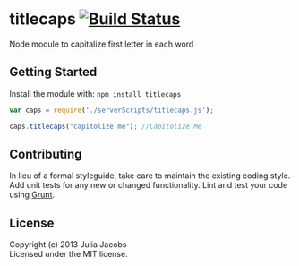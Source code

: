 # titlecaps [![Build Status](https://secure.travis-ci.org/jewelsjacobs/node-titlecaps.png?branch=master)](http://travis-ci.org/jewelsjacobs/node-titlecaps)

Node module to capitalize first letter in each word

## Getting Started
Install the module with: `npm install titlecaps`

```javascript
var caps = require('./serverScripts/titlecaps.js');

caps.titlecaps("capitolize me"); //Capitolize Me
```

## Contributing
In lieu of a formal styleguide, take care to maintain the existing coding style. Add unit tests for any new or changed functionality. Lint and test your code using [Grunt](http://gruntjs.com/).

## License
Copyright (c) 2013 Julia Jacobs  
Licensed under the MIT license.
